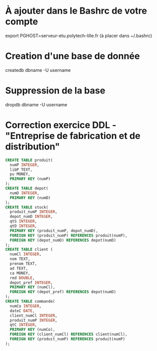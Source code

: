 # À ajouter dans le Bashrc de votre compte
export PGHOST=serveur-etu.polytech-lille.fr                       (à placer dans ~/.bashrc)

# Creation d'une base de donnée
createdb dbname -U username
  
# Suppression de la base
dropdb dbname -U username

# Correction exercice DDL - "Entreprise de fabrication et de distribution"
```sql
CREATE TABLE produit(
  numP INTEGER,
  libP TEXT,
  pu MONEY,
  PRIMARY KEY (numP)
);
CREATE TABLE depot(
  numD INTEGER,
  PRIMARY KEY (numD)
);
CREATE TABLE stock(
  produit_numP INTEGER,
  depot_numD INTEGER,
  qtS INTEGER,
  qtD INTEGER,
  PRIMARY KEY (produit_numP, depot_numD),
  FOREIGN KEY (produit_numP) REFERENCES produit(numP),
  FOREIGN KEY (depot_numD) REFERENCES depot(numD)
);
CREATE TABLE client (
  numCl INTEGER,
  nom TEXT,
  prenom TEXT,
  ad TEXT,
  ca MONEY,
  red DOUBLE,
  depot_pref INTEGER,
  PRIMARY KEY (numCl),
  FOREIGN KEY (depot_pref) REFERENCES depot(numD)
);
CREATE TABLE commande(
  numCo INTEGER,
  dateC DATE,
  client_numCl INTEGER,
  produit_numP INTEGER,
  qtC INTEGER,
  PRIMARY KEY (numCo),
  FOREIGN KEY (client_numCl) REFERENCES client(numCl),
  FOREIGN KEY (produit_numP) REFERENCES produit(numP)
);
```
